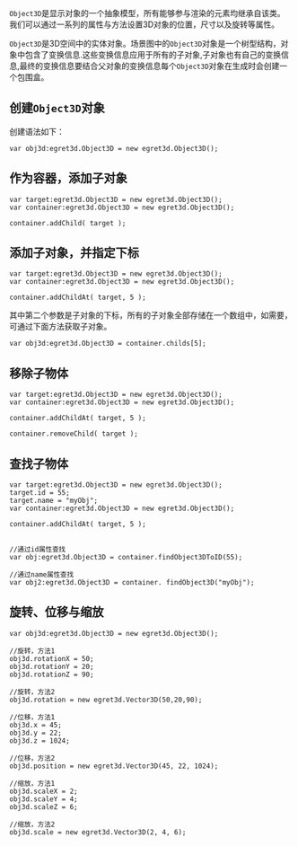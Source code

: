 
`Object3D`是显示对象的一个抽象模型，所有能够参与渲染的元素均继承自该类。我们可以通过一系列的属性与方法设置3D对象的位置，尺寸以及旋转等属性。

`Object3D`是3D空间中的实体对象。场景图中的`Object3D`对象是一个树型结构，对象中包含了变换信息.这些变换信息应用于所有的子对象,子对象也有自己的变换信息,最终的变换信息要结合父对象的变换信息每个`Object3D`对象在生成时会创建一个包围盒。

## 创建`Object3D`对象

创建语法如下：

```
var obj3d:egret3d.Object3D = new egret3d.Object3D();
```

## 作为容器，添加子对象

```
var target:egret3d.Object3D = new egret3d.Object3D();
var container:egret3d.Object3D = new egret3d.Object3D();

container.addChild( target );
```

## 添加子对象，并指定下标

```
var target:egret3d.Object3D = new egret3d.Object3D();
var container:egret3d.Object3D = new egret3d.Object3D();

container.addChildAt( target, 5 );
```

其中第二个参数是子对象的下标，所有的子对象全部存储在一个数组中，如需要，可通过下面方法获取子对象。

```
var obj3d:egret3d.Object3D = container.childs[5];
```

## 移除子物体

```
var target:egret3d.Object3D = new egret3d.Object3D();
var container:egret3d.Object3D = new egret3d.Object3D();

container.addChildAt( target, 5 );

container.removeChild( target );
```

## 查找子物体

```
var target:egret3d.Object3D = new egret3d.Object3D();
target.id = 55;
target.name = "myObj";
var container:egret3d.Object3D = new egret3d.Object3D();

container.addChildAt( target, 5 );


//通过id属性查找
var obj:egret3d.Object3D = container.findObject3DToID(55);

//通过name属性查找
var obj2:egret3d.Object3D = container. findObject3D("myObj");

```

## 旋转、位移与缩放

```
var obj3d:egret3d.Object3D = new egret3d.Object3D();

//旋转，方法1
obj3d.rotationX = 50;
obj3d.rotationY = 20;
obj3d.rotationZ = 90;

//旋转，方法2
obj3d.rotation = new egret3d.Vector3D(50,20,90);

//位移，方法1
obj3d.x = 45;
obj3d.y = 22;
obj3d.z = 1024;

//位移，方法2
obj3d.position = new egret3d.Vector3D(45, 22, 1024);

//缩放，方法1
obj3d.scaleX = 2;
obj3d.scaleY = 4;
obj3d.scaleZ = 6;

//缩放，方法2
obj3d.scale = new egret3d.Vector3D(2, 4, 6);
```


